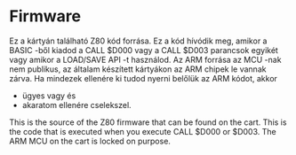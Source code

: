 # Firmware

Ez a kártyán található Z80 kód forrása. Ez a kód hívódik meg, amikor a BASIC -ből kiadod a CALL $D000 vagy a CALL $D003 parancsok egyikét vagy
amikor a LOAD/SAVE API -t használod. Az ARM forrása az MCU -nak nem publikus, az általam készített kártyákon az ARM chipek le vannak zárva.
Ha mindezek ellenére ki tudod nyerni belőlük az ARM kódot, akkor
 - ügyes vagy és
 - akaratom ellenére cselekszel.

This is the source of the Z80 firmware that can be found on the cart. This is the code that is executed when you execute CALL $D000 or $D003.
The ARM MCU on the cart is locked on purpose.

